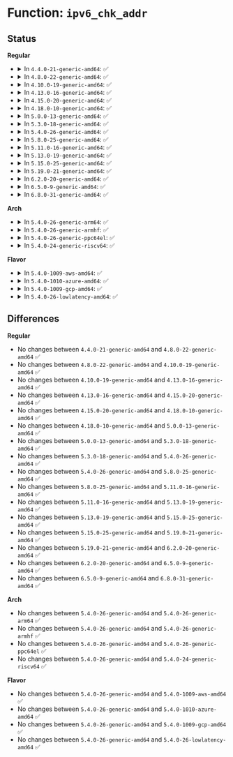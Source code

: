 # Function: <code>ipv6_chk_addr</code>

## Status
<b>Regular</b>
<ul>
<li>
<details>
<summary>In <code>4.4.0-21-generic-amd64</code>: ✅</summary>

```c
int ipv6_chk_addr(struct net * net, const struct in6_addr * addr, const struct net_device * dev, int strict)
```

```json
{
  "name": "ipv6_chk_addr",
  "collision_type": "Unique Global",
  "inline_type": "No",
  "funcs": [
    {
      "addr": 18446744071587009616,
      "name": "ipv6_chk_addr",
      "external": true,
      "loc": "net/ipv6/addrconf.c:1640",
      "file": "net/ipv6/addrconf.c",
      "inline": "seen, unknown",
      "caller_inline": [],
      "caller_func": [
        "net/ipv6/af_inet6.c:inet6_bind",
        "net/ipv6/anycast.c:ipv6_sock_ac_join",
        "net/ipv6/route.c:ip6_pol_route_lookup",
        "net/ipv6/route.c:ip6_route_info_create",
        "net/ipv6/ndisc.c:ndisc_router_discovery",
        "net/ipv6/ndisc.c:ndisc_router_discovery",
        "net/ipv6/raw.c:rawv6_bind",
        "net/ipv6/icmp.c:icmp6_send",
        "net/ipv6/datagram.c:ip6_datagram_send_ctl"
      ]
    }
  ],
  "symbols": [
    {
      "addr": 18446744071587009616,
      "name": "ipv6_chk_addr",
      "section": ".text",
      "bind": "STB_GLOBAL",
      "size": 22
    }
  ]
}
```
</details>
</li>
<li>
<details>
<summary>In <code>4.8.0-22-generic-amd64</code>: ✅</summary>

```c
int ipv6_chk_addr(struct net * net, const struct in6_addr * addr, const struct net_device * dev, int strict)
```

```json
{
  "name": "ipv6_chk_addr",
  "collision_type": "Unique Global",
  "inline_type": "No",
  "funcs": [
    {
      "addr": 18446744071587456528,
      "name": "ipv6_chk_addr",
      "external": true,
      "loc": "net/ipv6/addrconf.c:1702",
      "file": "net/ipv6/addrconf.c",
      "inline": "seen, unknown",
      "caller_inline": [],
      "caller_func": [
        "net/ipv6/af_inet6.c:inet6_bind",
        "net/ipv6/anycast.c:ipv6_sock_ac_join",
        "net/ipv6/route.c:ip6_route_info_create",
        "net/ipv6/route.c:ip6_pol_route_lookup",
        "net/ipv6/ndisc.c:ndisc_router_discovery",
        "net/ipv6/ndisc.c:ndisc_router_discovery",
        "net/ipv6/raw.c:rawv6_bind",
        "net/ipv6/icmp.c:icmp6_send",
        "net/ipv6/datagram.c:ip6_datagram_send_ctl"
      ]
    }
  ],
  "symbols": [
    {
      "addr": 18446744071587456528,
      "name": "ipv6_chk_addr",
      "section": ".text",
      "bind": "STB_GLOBAL",
      "size": 22
    }
  ]
}
```
</details>
</li>
<li>
<details>
<summary>In <code>4.10.0-19-generic-amd64</code>: ✅</summary>

```c
int ipv6_chk_addr(struct net * net, const struct in6_addr * addr, const struct net_device * dev, int strict)
```

```json
{
  "name": "ipv6_chk_addr",
  "collision_type": "Unique Global",
  "inline_type": "No",
  "funcs": [
    {
      "addr": 18446744071587660064,
      "name": "ipv6_chk_addr",
      "external": true,
      "loc": "net/ipv6/addrconf.c:1750",
      "file": "net/ipv6/addrconf.c",
      "inline": "seen, unknown",
      "caller_inline": [],
      "caller_func": [
        "net/ipv6/af_inet6.c:inet6_bind",
        "net/ipv6/anycast.c:ipv6_sock_ac_join",
        "net/ipv6/route.c:ip6_route_info_create",
        "net/ipv6/route.c:ip6_pol_route_lookup",
        "net/ipv6/ndisc.c:ndisc_router_discovery",
        "net/ipv6/ndisc.c:ndisc_router_discovery",
        "net/ipv6/raw.c:rawv6_bind",
        "net/ipv6/icmp.c:icmp6_send",
        "net/ipv6/datagram.c:ip6_datagram_send_ctl"
      ]
    }
  ],
  "symbols": [
    {
      "addr": 18446744071587660064,
      "name": "ipv6_chk_addr",
      "section": ".text",
      "bind": "STB_GLOBAL",
      "size": 22
    }
  ]
}
```
</details>
</li>
<li>
<details>
<summary>In <code>4.13.0-16-generic-amd64</code>: ✅</summary>

```c
int ipv6_chk_addr(struct net * net, const struct in6_addr * addr, const struct net_device * dev, int strict)
```

```json
{
  "name": "ipv6_chk_addr",
  "collision_type": "Unique Global",
  "inline_type": "No",
  "funcs": [
    {
      "addr": 18446744071587809600,
      "name": "ipv6_chk_addr",
      "external": true,
      "loc": "net/ipv6/addrconf.c:1792",
      "file": "net/ipv6/addrconf.c",
      "inline": "seen, unknown",
      "caller_inline": [],
      "caller_func": [
        "net/ipv6/af_inet6.c:inet6_bind",
        "net/ipv6/anycast.c:ipv6_sock_ac_join",
        "net/ipv6/route.c:ip6_route_info_create",
        "net/ipv6/route.c:ip6_pol_route_lookup",
        "net/ipv6/ndisc.c:ndisc_router_discovery",
        "net/ipv6/ndisc.c:ndisc_router_discovery",
        "net/ipv6/raw.c:rawv6_bind",
        "net/ipv6/icmp.c:icmp6_send",
        "net/ipv6/datagram.c:ip6_datagram_send_ctl"
      ]
    }
  ],
  "symbols": [
    {
      "addr": 18446744071587809600,
      "name": "ipv6_chk_addr",
      "section": ".text",
      "bind": "STB_GLOBAL",
      "size": 22
    }
  ]
}
```
</details>
</li>
<li>
<details>
<summary>In <code>4.15.0-20-generic-amd64</code>: ✅</summary>

```c
int ipv6_chk_addr(struct net * net, const struct in6_addr * addr, const struct net_device * dev, int strict)
```

```json
{
  "name": "ipv6_chk_addr",
  "collision_type": "Unique Global",
  "inline_type": "No",
  "funcs": [
    {
      "addr": 18446744071588338224,
      "name": "ipv6_chk_addr",
      "external": true,
      "loc": "net/ipv6/addrconf.c:1836",
      "file": "net/ipv6/addrconf.c",
      "inline": "seen, unknown",
      "caller_inline": [],
      "caller_func": [
        "net/ipv6/af_inet6.c:inet6_bind",
        "net/ipv6/anycast.c:ipv6_sock_ac_join",
        "net/ipv6/route.c:ip6_route_info_create",
        "net/ipv6/route.c:ip6_pol_route_lookup",
        "net/ipv6/ndisc.c:ndisc_router_discovery",
        "net/ipv6/ndisc.c:ndisc_router_discovery",
        "net/ipv6/raw.c:rawv6_bind",
        "net/ipv6/icmp.c:icmp6_send",
        "net/ipv6/datagram.c:ip6_datagram_send_ctl"
      ]
    }
  ],
  "symbols": [
    {
      "addr": 18446744071588338224,
      "name": "ipv6_chk_addr",
      "section": ".text",
      "bind": "STB_GLOBAL",
      "size": 22
    }
  ]
}
```
</details>
</li>
<li>
<details>
<summary>In <code>4.18.0-10-generic-amd64</code>: ✅</summary>

```c
int ipv6_chk_addr(struct net * net, const struct in6_addr * addr, const struct net_device * dev, int strict)
```

```json
{
  "name": "ipv6_chk_addr",
  "collision_type": "Unique Global",
  "inline_type": "No",
  "funcs": [
    {
      "addr": 18446744071588703296,
      "name": "ipv6_chk_addr",
      "external": true,
      "loc": "net/ipv6/addrconf.c:1837",
      "file": "net/ipv6/addrconf.c",
      "inline": "seen, unknown",
      "caller_inline": [],
      "caller_func": [
        "net/ipv6/af_inet6.c:__inet6_bind",
        "net/ipv6/route.c:ip6_route_info_create",
        "net/ipv6/route.c:ip6_pol_route_lookup",
        "net/ipv6/ndisc.c:ndisc_router_discovery",
        "net/ipv6/ndisc.c:ndisc_router_discovery",
        "net/ipv6/raw.c:rawv6_bind",
        "net/ipv6/icmp.c:icmp6_send"
      ]
    }
  ],
  "symbols": [
    {
      "addr": 18446744071588703296,
      "name": "ipv6_chk_addr",
      "section": ".text",
      "bind": "STB_GLOBAL",
      "size": 33
    }
  ]
}
```
</details>
</li>
<li>
<details>
<summary>In <code>5.0.0-13-generic-amd64</code>: ✅</summary>

```c
int ipv6_chk_addr(struct net * net, const struct in6_addr * addr, const struct net_device * dev, int strict)
```

```json
{
  "name": "ipv6_chk_addr",
  "collision_type": "Unique Global",
  "inline_type": "No",
  "funcs": [
    {
      "addr": 18446744071588921952,
      "name": "ipv6_chk_addr",
      "external": true,
      "loc": "net/ipv6/addrconf.c:1853",
      "file": "net/ipv6/addrconf.c",
      "inline": "seen, unknown",
      "caller_inline": [],
      "caller_func": [
        "net/ipv6/af_inet6.c:__inet6_bind",
        "net/ipv6/route.c:ip6_route_info_create",
        "net/ipv6/route.c:ip6_pol_route_lookup",
        "net/ipv6/ndisc.c:ndisc_router_discovery",
        "net/ipv6/ndisc.c:ndisc_router_discovery",
        "net/ipv6/raw.c:rawv6_bind",
        "net/ipv6/icmp.c:icmp6_send"
      ]
    }
  ],
  "symbols": [
    {
      "addr": 18446744071588921952,
      "name": "ipv6_chk_addr",
      "section": ".text",
      "bind": "STB_GLOBAL",
      "size": 33
    }
  ]
}
```
</details>
</li>
<li>
<details>
<summary>In <code>5.3.0-18-generic-amd64</code>: ✅</summary>

```c
int ipv6_chk_addr(struct net * net, const struct in6_addr * addr, const struct net_device * dev, int strict)
```

```json
{
  "name": "ipv6_chk_addr",
  "collision_type": "Unique Global",
  "inline_type": "No",
  "funcs": [
    {
      "addr": 18446744071589363824,
      "name": "ipv6_chk_addr",
      "external": true,
      "loc": "net/ipv6/addrconf.c:1886",
      "file": "net/ipv6/addrconf.c",
      "inline": "seen, unknown",
      "caller_inline": [],
      "caller_func": [
        "net/ipv6/af_inet6.c:__inet6_bind",
        "net/ipv6/route.c:ip6_route_info_create",
        "net/ipv6/route.c:ip6_pol_route_lookup",
        "net/ipv6/route.c:__rt6_nh_dev_match",
        "net/ipv6/ndisc.c:ndisc_router_discovery",
        "net/ipv6/ndisc.c:ndisc_router_discovery",
        "net/ipv6/raw.c:rawv6_bind",
        "net/ipv6/icmp.c:icmp6_send"
      ]
    }
  ],
  "symbols": [
    {
      "addr": 18446744071589363824,
      "name": "ipv6_chk_addr",
      "section": ".text",
      "bind": "STB_GLOBAL",
      "size": 33
    }
  ]
}
```
</details>
</li>
<li>
<details>
<summary>In <code>5.4.0-26-generic-amd64</code>: ✅</summary>

```c
int ipv6_chk_addr(struct net * net, const struct in6_addr * addr, const struct net_device * dev, int strict)
```

```json
{
  "name": "ipv6_chk_addr",
  "collision_type": "Unique Global",
  "inline_type": "No",
  "funcs": [
    {
      "addr": 18446744071589587936,
      "name": "ipv6_chk_addr",
      "external": true,
      "loc": "net/ipv6/addrconf.c:1888",
      "file": "net/ipv6/addrconf.c",
      "inline": "seen, unknown",
      "caller_inline": [],
      "caller_func": [
        "net/ipv6/af_inet6.c:__inet6_bind",
        "net/ipv6/route.c:ip6_route_info_create",
        "net/ipv6/route.c:ip6_pol_route_lookup",
        "net/ipv6/route.c:__rt6_nh_dev_match",
        "net/ipv6/ndisc.c:ndisc_router_discovery",
        "net/ipv6/ndisc.c:ndisc_router_discovery",
        "net/ipv6/raw.c:rawv6_bind",
        "net/ipv6/icmp.c:icmp6_send"
      ]
    }
  ],
  "symbols": [
    {
      "addr": 18446744071589587936,
      "name": "ipv6_chk_addr",
      "section": ".text",
      "bind": "STB_GLOBAL",
      "size": 33
    }
  ]
}
```
</details>
</li>
<li>
<details>
<summary>In <code>5.8.0-25-generic-amd64</code>: ✅</summary>

```c
int ipv6_chk_addr(struct net * net, const struct in6_addr * addr, const struct net_device * dev, int strict)
```

```json
{
  "name": "ipv6_chk_addr",
  "collision_type": "Unique Global",
  "inline_type": "No",
  "funcs": [
    {
      "addr": 18446744071590592864,
      "name": "ipv6_chk_addr",
      "external": true,
      "loc": "net/ipv6/addrconf.c:1879",
      "file": "net/ipv6/addrconf.c",
      "inline": "seen, unknown",
      "caller_inline": [],
      "caller_func": [
        "net/ipv6/af_inet6.c:__inet6_bind",
        "net/ipv6/route.c:ip6_route_info_create",
        "net/ipv6/route.c:rt6_device_match",
        "net/ipv6/route.c:__rt6_nh_dev_match",
        "net/ipv6/ndisc.c:ndisc_router_discovery",
        "net/ipv6/ndisc.c:ndisc_router_discovery",
        "net/ipv6/raw.c:rawv6_bind",
        "net/ipv6/icmp.c:icmp6_send"
      ]
    }
  ],
  "symbols": [
    {
      "addr": 18446744071590592864,
      "name": "ipv6_chk_addr",
      "section": ".text",
      "bind": "STB_GLOBAL",
      "size": 33
    }
  ]
}
```
</details>
</li>
<li>
<details>
<summary>In <code>5.11.0-16-generic-amd64</code>: ✅</summary>

```c
int ipv6_chk_addr(struct net * net, const struct in6_addr * addr, const struct net_device * dev, int strict)
```

```json
{
  "name": "ipv6_chk_addr",
  "collision_type": "Unique Global",
  "inline_type": "No",
  "funcs": [
    {
      "addr": 18446744071590653248,
      "name": "ipv6_chk_addr",
      "external": true,
      "loc": "net/ipv6/addrconf.c:1879",
      "file": "net/ipv6/addrconf.c",
      "inline": "seen, unknown",
      "caller_inline": [],
      "caller_func": [
        "net/ipv6/af_inet6.c:__inet6_bind",
        "net/ipv6/route.c:ip6_route_info_create",
        "net/ipv6/route.c:rt6_device_match",
        "net/ipv6/route.c:__rt6_nh_dev_match",
        "net/ipv6/ndisc.c:ndisc_router_discovery",
        "net/ipv6/ndisc.c:ndisc_router_discovery",
        "net/ipv6/raw.c:rawv6_bind",
        "net/ipv6/icmp.c:icmp6_send"
      ]
    }
  ],
  "symbols": [
    {
      "addr": 18446744071590653248,
      "name": "ipv6_chk_addr",
      "section": ".text",
      "bind": "STB_GLOBAL",
      "size": 42
    }
  ]
}
```
</details>
</li>
<li>
<details>
<summary>In <code>5.13.0-19-generic-amd64</code>: ✅</summary>

```c
int ipv6_chk_addr(struct net * net, const struct in6_addr * addr, const struct net_device * dev, int strict)
```

```json
{
  "name": "ipv6_chk_addr",
  "collision_type": "Unique Global",
  "inline_type": "No",
  "funcs": [
    {
      "addr": 18446744071590579408,
      "name": "ipv6_chk_addr",
      "external": true,
      "loc": "net/ipv6/addrconf.c:1881",
      "file": "net/ipv6/addrconf.c",
      "inline": "seen, unknown",
      "caller_inline": [],
      "caller_func": [
        "net/ipv6/af_inet6.c:__inet6_bind",
        "net/ipv6/route.c:ip6_route_info_create",
        "net/ipv6/route.c:rt6_device_match",
        "net/ipv6/route.c:__rt6_nh_dev_match",
        "net/ipv6/ndisc.c:ndisc_router_discovery",
        "net/ipv6/ndisc.c:ndisc_router_discovery",
        "net/ipv6/raw.c:rawv6_bind",
        "net/ipv6/icmp.c:icmp6_send"
      ]
    }
  ],
  "symbols": [
    {
      "addr": 18446744071590579408,
      "name": "ipv6_chk_addr",
      "section": ".text",
      "bind": "STB_GLOBAL",
      "size": 42
    }
  ]
}
```
</details>
</li>
<li>
<details>
<summary>In <code>5.15.0-25-generic-amd64</code>: ✅</summary>

```c
int ipv6_chk_addr(struct net * net, const struct in6_addr * addr, const struct net_device * dev, int strict)
```

```json
{
  "name": "ipv6_chk_addr",
  "collision_type": "Unique Global",
  "inline_type": "No",
  "funcs": [
    {
      "addr": 18446744071591391728,
      "name": "ipv6_chk_addr",
      "external": true,
      "loc": "net/ipv6/addrconf.c:1888",
      "file": "net/ipv6/addrconf.c",
      "inline": "seen, unknown",
      "caller_inline": [],
      "caller_func": [
        "net/ipv6/af_inet6.c:__inet6_bind",
        "net/ipv6/route.c:ip6_route_info_create",
        "net/ipv6/route.c:rt6_device_match",
        "net/ipv6/route.c:__rt6_nh_dev_match",
        "net/ipv6/ndisc.c:ndisc_router_discovery",
        "net/ipv6/ndisc.c:ndisc_router_discovery",
        "net/ipv6/raw.c:rawv6_bind",
        "net/ipv6/icmp.c:icmp6_send"
      ]
    }
  ],
  "symbols": [
    {
      "addr": 18446744071591391728,
      "name": "ipv6_chk_addr",
      "section": ".text",
      "bind": "STB_GLOBAL",
      "size": 42
    }
  ]
}
```
</details>
</li>
<li>
<details>
<summary>In <code>5.19.0-21-generic-amd64</code>: ✅</summary>

```c
int ipv6_chk_addr(struct net * net, const struct in6_addr * addr, const struct net_device * dev, int strict)
```

```json
{
  "name": "ipv6_chk_addr",
  "collision_type": "Unique Global",
  "inline_type": "No",
  "funcs": [
    {
      "addr": 18446744071593067712,
      "name": "ipv6_chk_addr",
      "external": true,
      "loc": "net/ipv6/addrconf.c:1895",
      "file": "net/ipv6/addrconf.c",
      "inline": "seen, unknown",
      "caller_inline": [],
      "caller_func": [
        "net/ipv6/af_inet6.c:__inet6_bind",
        "net/ipv6/route.c:ip6_route_info_create",
        "net/ipv6/route.c:rt6_device_match",
        "net/ipv6/route.c:__rt6_nh_dev_match",
        "net/ipv6/ndisc.c:ndisc_router_discovery",
        "net/ipv6/ndisc.c:ndisc_router_discovery",
        "net/ipv6/raw.c:rawv6_bind",
        "net/ipv6/icmp.c:icmp6_send"
      ]
    }
  ],
  "symbols": [
    {
      "addr": 18446744071593067712,
      "name": "ipv6_chk_addr",
      "section": ".text",
      "bind": "STB_GLOBAL",
      "size": 60
    }
  ]
}
```
</details>
</li>
<li>
<details>
<summary>In <code>6.2.0-20-generic-amd64</code>: ✅</summary>

```c
int ipv6_chk_addr(struct net * net, const struct in6_addr * addr, const struct net_device * dev, int strict)
```

```json
{
  "name": "ipv6_chk_addr",
  "collision_type": "Unique Global",
  "inline_type": "No",
  "funcs": [
    {
      "addr": 18446744071594961568,
      "name": "ipv6_chk_addr",
      "external": true,
      "loc": "net/ipv6/addrconf.c:1895",
      "file": "net/ipv6/addrconf.c",
      "inline": "seen, unknown",
      "caller_inline": [],
      "caller_func": [
        "net/ipv6/af_inet6.c:__inet6_bind",
        "net/ipv6/route.c:ip6_route_info_create",
        "net/ipv6/route.c:rt6_device_match",
        "net/ipv6/route.c:__rt6_nh_dev_match",
        "net/ipv6/ndisc.c:ndisc_router_discovery",
        "net/ipv6/ndisc.c:ndisc_router_discovery",
        "net/ipv6/raw.c:rawv6_bind",
        "net/ipv6/icmp.c:icmp6_send"
      ]
    }
  ],
  "symbols": [
    {
      "addr": 18446744071594961568,
      "name": "ipv6_chk_addr",
      "section": ".text",
      "bind": "STB_GLOBAL",
      "size": 60
    }
  ]
}
```
</details>
</li>
<li>
<details>
<summary>In <code>6.5.0-9-generic-amd64</code>: ✅</summary>

```c
int ipv6_chk_addr(struct net * net, const struct in6_addr * addr, const struct net_device * dev, int strict)
```

```json
{
  "name": "ipv6_chk_addr",
  "collision_type": "Unique Global",
  "inline_type": "No",
  "funcs": [
    {
      "addr": 18446744071595353984,
      "name": "ipv6_chk_addr",
      "external": true,
      "loc": "net/ipv6/addrconf.c:1894",
      "file": "net/ipv6/addrconf.c",
      "inline": "seen, unknown",
      "caller_inline": [],
      "caller_func": [
        "net/ipv6/af_inet6.c:__inet6_bind",
        "net/ipv6/route.c:ip6_route_info_create",
        "net/ipv6/route.c:rt6_device_match",
        "net/ipv6/route.c:__rt6_nh_dev_match",
        "net/ipv6/ndisc.c:ndisc_router_discovery",
        "net/ipv6/ndisc.c:ndisc_router_discovery",
        "net/ipv6/raw.c:rawv6_bind",
        "net/ipv6/icmp.c:icmp6_send"
      ]
    }
  ],
  "symbols": [
    {
      "addr": 18446744071595353984,
      "name": "ipv6_chk_addr",
      "section": ".text",
      "bind": "STB_GLOBAL",
      "size": 60
    }
  ]
}
```
</details>
</li>
<li>
<details>
<summary>In <code>6.8.0-31-generic-amd64</code>: ✅</summary>

```c
int ipv6_chk_addr(struct net * net, const struct in6_addr * addr, const struct net_device * dev, int strict)
```

```json
{
  "name": "ipv6_chk_addr",
  "collision_type": "Unique Global",
  "inline_type": "No",
  "funcs": [
    {
      "addr": 18446744071596194832,
      "name": "ipv6_chk_addr",
      "external": true,
      "loc": "net/ipv6/addrconf.c:1922",
      "file": "net/ipv6/addrconf.c",
      "inline": "seen, unknown",
      "caller_inline": [],
      "caller_func": [
        "net/ipv6/af_inet6.c:__inet6_bind",
        "net/ipv6/route.c:fib6_remove_prefsrc",
        "net/ipv6/route.c:ip6_route_info_create",
        "net/ipv6/route.c:rt6_device_match",
        "net/ipv6/route.c:__rt6_nh_dev_match",
        "net/ipv6/ndisc.c:ndisc_router_discovery",
        "net/ipv6/ndisc.c:ndisc_router_discovery",
        "net/ipv6/raw.c:rawv6_bind",
        "net/ipv6/icmp.c:icmp6_send"
      ]
    }
  ],
  "symbols": [
    {
      "addr": 18446744071596194832,
      "name": "ipv6_chk_addr",
      "section": ".text",
      "bind": "STB_GLOBAL",
      "size": 60
    }
  ]
}
```
</details>
</li>
</ul>
<b>Arch</b>
<ul>
<li>
<details>
<summary>In <code>5.4.0-26-generic-arm64</code>: ✅</summary>

```c
int ipv6_chk_addr(struct net * net, const struct in6_addr * addr, const struct net_device * dev, int strict)
```

```json
{
  "name": "ipv6_chk_addr",
  "collision_type": "Unique Global",
  "inline_type": "No",
  "funcs": [
    {
      "addr": 18446603336503261768,
      "name": "ipv6_chk_addr",
      "external": true,
      "loc": "net/ipv6/addrconf.c:1888",
      "file": "net/ipv6/addrconf.c",
      "inline": "seen, unknown",
      "caller_inline": [],
      "caller_func": [
        "net/ipv6/af_inet6.c:__inet6_bind",
        "net/ipv6/route.c:ip6_route_info_create",
        "net/ipv6/route.c:ip6_pol_route_lookup",
        "net/ipv6/route.c:__rt6_nh_dev_match",
        "net/ipv6/ndisc.c:ndisc_router_discovery",
        "net/ipv6/ndisc.c:ndisc_router_discovery",
        "net/ipv6/raw.c:rawv6_bind",
        "net/ipv6/icmp.c:icmp6_send"
      ]
    }
  ],
  "symbols": [
    {
      "addr": 18446603336503261768,
      "name": "ipv6_chk_addr",
      "section": ".text",
      "bind": "STB_GLOBAL",
      "size": 88
    }
  ]
}
```
</details>
</li>
<li>
<details>
<summary>In <code>5.4.0-26-generic-armhf</code>: ✅</summary>

```c
int ipv6_chk_addr(struct net * net, const struct in6_addr * addr, const struct net_device * dev, int strict)
```

```json
{
  "name": "ipv6_chk_addr",
  "collision_type": "Unique Global",
  "inline_type": "No",
  "funcs": [
    {
      "addr": 3235938296,
      "name": "ipv6_chk_addr",
      "external": true,
      "loc": "net/ipv6/addrconf.c:1888",
      "file": "net/ipv6/addrconf.c",
      "inline": "seen, unknown",
      "caller_inline": [],
      "caller_func": [
        "net/ipv6/af_inet6.c:__inet6_bind",
        "net/ipv6/route.c:ip6_route_info_create",
        "net/ipv6/route.c:ip6_pol_route_lookup",
        "net/ipv6/route.c:__rt6_nh_dev_match",
        "net/ipv6/ndisc.c:ndisc_router_discovery",
        "net/ipv6/ndisc.c:ndisc_router_discovery",
        "net/ipv6/raw.c:rawv6_bind",
        "net/ipv6/icmp.c:icmp6_send"
      ]
    }
  ],
  "symbols": [
    {
      "addr": 3235938296,
      "name": "ipv6_chk_addr",
      "section": ".text",
      "bind": "STB_GLOBAL",
      "size": 60
    }
  ]
}
```
</details>
</li>
<li>
<details>
<summary>In <code>5.4.0-26-generic-ppc64el</code>: ✅</summary>

```c
int ipv6_chk_addr(struct net * net, const struct in6_addr * addr, const struct net_device * dev, int strict)
```

```json
{
  "name": "ipv6_chk_addr",
  "collision_type": "Unique Global",
  "inline_type": "No",
  "funcs": [
    {
      "addr": 13835058055297013664,
      "name": "ipv6_chk_addr",
      "external": true,
      "loc": "net/ipv6/addrconf.c:1888",
      "file": "net/ipv6/addrconf.c",
      "inline": "seen, unknown",
      "caller_inline": [],
      "caller_func": [
        "net/ipv6/af_inet6.c:__inet6_bind",
        "net/ipv6/route.c:ip6_route_info_create",
        "net/ipv6/route.c:ip6_pol_route_lookup",
        "net/ipv6/route.c:__rt6_nh_dev_match",
        "net/ipv6/ndisc.c:ndisc_router_discovery",
        "net/ipv6/ndisc.c:ndisc_router_discovery",
        "net/ipv6/raw.c:rawv6_bind",
        "net/ipv6/icmp.c:icmp6_send",
        "net/ipv6/icmp.c:icmp6_send"
      ]
    }
  ],
  "symbols": [
    {
      "addr": 13835058055297013664,
      "name": "ipv6_chk_addr",
      "section": ".text",
      "bind": "STB_GLOBAL",
      "size": 36
    }
  ]
}
```
</details>
</li>
<li>
<details>
<summary>In <code>5.4.0-24-generic-riscv64</code>: ✅</summary>

```c
int ipv6_chk_addr(struct net * net, const struct in6_addr * addr, const struct net_device * dev, int strict)
```

```json
{
  "name": "ipv6_chk_addr",
  "collision_type": "Unique Global",
  "inline_type": "No",
  "funcs": [
    {
      "addr": 18446743936279290674,
      "name": "ipv6_chk_addr",
      "external": true,
      "loc": "net/ipv6/addrconf.c:1888",
      "file": "net/ipv6/addrconf.c",
      "inline": "seen, unknown",
      "caller_inline": [],
      "caller_func": [
        "net/ipv6/af_inet6.c:__inet6_bind",
        "net/ipv6/route.c:ip6_route_info_create",
        "net/ipv6/route.c:ip6_pol_route_lookup",
        "net/ipv6/route.c:__rt6_nh_dev_match",
        "net/ipv6/ndisc.c:ndisc_router_discovery",
        "net/ipv6/ndisc.c:ndisc_router_discovery",
        "net/ipv6/raw.c:rawv6_bind",
        "net/ipv6/icmp.c:icmp6_send"
      ]
    }
  ],
  "symbols": [
    {
      "addr": 18446743936279290674,
      "name": "ipv6_chk_addr",
      "section": ".text",
      "bind": "STB_GLOBAL",
      "size": 74
    }
  ]
}
```
</details>
</li>
</ul>
<b>Flavor</b>
<ul>
<li>
<details>
<summary>In <code>5.4.0-1009-aws-amd64</code>: ✅</summary>

```c
int ipv6_chk_addr(struct net * net, const struct in6_addr * addr, const struct net_device * dev, int strict)
```

```json
{
  "name": "ipv6_chk_addr",
  "collision_type": "Unique Global",
  "inline_type": "No",
  "funcs": [
    {
      "addr": 18446744071589192304,
      "name": "ipv6_chk_addr",
      "external": true,
      "loc": "net/ipv6/addrconf.c:1888",
      "file": "net/ipv6/addrconf.c",
      "inline": "seen, unknown",
      "caller_inline": [],
      "caller_func": [
        "net/ipv6/af_inet6.c:__inet6_bind",
        "net/ipv6/route.c:ip6_route_info_create",
        "net/ipv6/route.c:ip6_pol_route_lookup",
        "net/ipv6/route.c:__rt6_nh_dev_match",
        "net/ipv6/ndisc.c:ndisc_router_discovery",
        "net/ipv6/ndisc.c:ndisc_router_discovery",
        "net/ipv6/raw.c:rawv6_bind",
        "net/ipv6/icmp.c:icmp6_send"
      ]
    }
  ],
  "symbols": [
    {
      "addr": 18446744071589192304,
      "name": "ipv6_chk_addr",
      "section": ".text",
      "bind": "STB_GLOBAL",
      "size": 33
    }
  ]
}
```
</details>
</li>
<li>
<details>
<summary>In <code>5.4.0-1010-azure-amd64</code>: ✅</summary>

```c
int ipv6_chk_addr(struct net * net, const struct in6_addr * addr, const struct net_device * dev, int strict)
```

```json
{
  "name": "ipv6_chk_addr",
  "collision_type": "Unique Global",
  "inline_type": "No",
  "funcs": [
    {
      "addr": 18446744071588917296,
      "name": "ipv6_chk_addr",
      "external": true,
      "loc": "net/ipv6/addrconf.c:1888",
      "file": "net/ipv6/addrconf.c",
      "inline": "seen, unknown",
      "caller_inline": [],
      "caller_func": [
        "net/ipv6/af_inet6.c:__inet6_bind",
        "net/ipv6/route.c:ip6_route_info_create",
        "net/ipv6/route.c:ip6_pol_route_lookup",
        "net/ipv6/route.c:__rt6_nh_dev_match",
        "net/ipv6/ndisc.c:ndisc_router_discovery",
        "net/ipv6/ndisc.c:ndisc_router_discovery",
        "net/ipv6/raw.c:rawv6_bind",
        "net/ipv6/icmp.c:icmp6_send"
      ]
    }
  ],
  "symbols": [
    {
      "addr": 18446744071588917296,
      "name": "ipv6_chk_addr",
      "section": ".text",
      "bind": "STB_GLOBAL",
      "size": 33
    }
  ]
}
```
</details>
</li>
<li>
<details>
<summary>In <code>5.4.0-1009-gcp-amd64</code>: ✅</summary>

```c
int ipv6_chk_addr(struct net * net, const struct in6_addr * addr, const struct net_device * dev, int strict)
```

```json
{
  "name": "ipv6_chk_addr",
  "collision_type": "Unique Global",
  "inline_type": "No",
  "funcs": [
    {
      "addr": 18446744071589629168,
      "name": "ipv6_chk_addr",
      "external": true,
      "loc": "net/ipv6/addrconf.c:1888",
      "file": "net/ipv6/addrconf.c",
      "inline": "seen, unknown",
      "caller_inline": [],
      "caller_func": [
        "net/ipv6/af_inet6.c:__inet6_bind",
        "net/ipv6/route.c:ip6_route_info_create",
        "net/ipv6/route.c:ip6_pol_route_lookup",
        "net/ipv6/route.c:__rt6_nh_dev_match",
        "net/ipv6/ndisc.c:ndisc_router_discovery",
        "net/ipv6/ndisc.c:ndisc_router_discovery",
        "net/ipv6/raw.c:rawv6_bind",
        "net/ipv6/icmp.c:icmp6_send"
      ]
    }
  ],
  "symbols": [
    {
      "addr": 18446744071589629168,
      "name": "ipv6_chk_addr",
      "section": ".text",
      "bind": "STB_GLOBAL",
      "size": 33
    }
  ]
}
```
</details>
</li>
<li>
<details>
<summary>In <code>5.4.0-26-lowlatency-amd64</code>: ✅</summary>

```c
int ipv6_chk_addr(struct net * net, const struct in6_addr * addr, const struct net_device * dev, int strict)
```

```json
{
  "name": "ipv6_chk_addr",
  "collision_type": "Unique Global",
  "inline_type": "No",
  "funcs": [
    {
      "addr": 18446744071589678704,
      "name": "ipv6_chk_addr",
      "external": true,
      "loc": "net/ipv6/addrconf.c:1888",
      "file": "net/ipv6/addrconf.c",
      "inline": "seen, unknown",
      "caller_inline": [],
      "caller_func": [
        "net/ipv6/af_inet6.c:__inet6_bind",
        "net/ipv6/route.c:ip6_route_info_create",
        "net/ipv6/route.c:ip6_pol_route_lookup",
        "net/ipv6/route.c:__rt6_nh_dev_match",
        "net/ipv6/ndisc.c:ndisc_router_discovery",
        "net/ipv6/ndisc.c:ndisc_router_discovery",
        "net/ipv6/raw.c:rawv6_bind",
        "net/ipv6/icmp.c:icmp6_send"
      ]
    }
  ],
  "symbols": [
    {
      "addr": 18446744071589678704,
      "name": "ipv6_chk_addr",
      "section": ".text",
      "bind": "STB_GLOBAL",
      "size": 33
    }
  ]
}
```
</details>
</li>
</ul>

## Differences
<b>Regular</b>
<ul>
<li>
No changes between <code>4.4.0-21-generic-amd64</code> and <code>4.8.0-22-generic-amd64</code> ✅
</li>
<li>
No changes between <code>4.8.0-22-generic-amd64</code> and <code>4.10.0-19-generic-amd64</code> ✅
</li>
<li>
No changes between <code>4.10.0-19-generic-amd64</code> and <code>4.13.0-16-generic-amd64</code> ✅
</li>
<li>
No changes between <code>4.13.0-16-generic-amd64</code> and <code>4.15.0-20-generic-amd64</code> ✅
</li>
<li>
No changes between <code>4.15.0-20-generic-amd64</code> and <code>4.18.0-10-generic-amd64</code> ✅
</li>
<li>
No changes between <code>4.18.0-10-generic-amd64</code> and <code>5.0.0-13-generic-amd64</code> ✅
</li>
<li>
No changes between <code>5.0.0-13-generic-amd64</code> and <code>5.3.0-18-generic-amd64</code> ✅
</li>
<li>
No changes between <code>5.3.0-18-generic-amd64</code> and <code>5.4.0-26-generic-amd64</code> ✅
</li>
<li>
No changes between <code>5.4.0-26-generic-amd64</code> and <code>5.8.0-25-generic-amd64</code> ✅
</li>
<li>
No changes between <code>5.8.0-25-generic-amd64</code> and <code>5.11.0-16-generic-amd64</code> ✅
</li>
<li>
No changes between <code>5.11.0-16-generic-amd64</code> and <code>5.13.0-19-generic-amd64</code> ✅
</li>
<li>
No changes between <code>5.13.0-19-generic-amd64</code> and <code>5.15.0-25-generic-amd64</code> ✅
</li>
<li>
No changes between <code>5.15.0-25-generic-amd64</code> and <code>5.19.0-21-generic-amd64</code> ✅
</li>
<li>
No changes between <code>5.19.0-21-generic-amd64</code> and <code>6.2.0-20-generic-amd64</code> ✅
</li>
<li>
No changes between <code>6.2.0-20-generic-amd64</code> and <code>6.5.0-9-generic-amd64</code> ✅
</li>
<li>
No changes between <code>6.5.0-9-generic-amd64</code> and <code>6.8.0-31-generic-amd64</code> ✅
</li>
</ul>
<b>Arch</b>
<ul>
<li>
No changes between <code>5.4.0-26-generic-amd64</code> and <code>5.4.0-26-generic-arm64</code> ✅
</li>
<li>
No changes between <code>5.4.0-26-generic-amd64</code> and <code>5.4.0-26-generic-armhf</code> ✅
</li>
<li>
No changes between <code>5.4.0-26-generic-amd64</code> and <code>5.4.0-26-generic-ppc64el</code> ✅
</li>
<li>
No changes between <code>5.4.0-26-generic-amd64</code> and <code>5.4.0-24-generic-riscv64</code> ✅
</li>
</ul>
<b>Flavor</b>
<ul>
<li>
No changes between <code>5.4.0-26-generic-amd64</code> and <code>5.4.0-1009-aws-amd64</code> ✅
</li>
<li>
No changes between <code>5.4.0-26-generic-amd64</code> and <code>5.4.0-1010-azure-amd64</code> ✅
</li>
<li>
No changes between <code>5.4.0-26-generic-amd64</code> and <code>5.4.0-1009-gcp-amd64</code> ✅
</li>
<li>
No changes between <code>5.4.0-26-generic-amd64</code> and <code>5.4.0-26-lowlatency-amd64</code> ✅
</li>
</ul>
